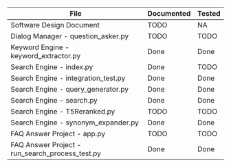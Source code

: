 |File|Documented|Tested|
|---|---|---|
|Software Design Document | TODO | NA|
|Dialog Manager - question_asker.py | TODO | TODO|
|Keyword Engine - keyword_extractor.py | Done | Done|
|Search Engine - index.py | Done | TODO|
|Search Engine - integration_test.py | Done | Done|
|Search Engine - query_generator.py | Done | Done|
|Search Engine - search.py | Done | Done|
|Search Engine - T5Reranked.py | TODO | TODO|
|Search Engine - synonym_expander.py | Done | Done|
|FAQ Answer Project - app.py | TODO | TODO|
|FAQ Answer Project - run_search_process_test.py | Done | Done|